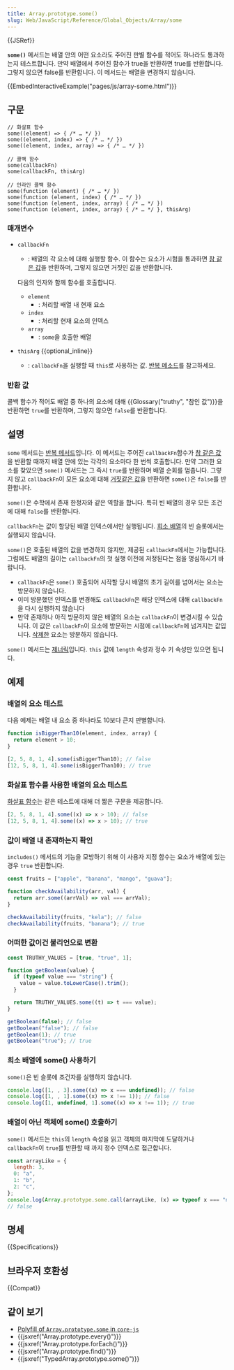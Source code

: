 ```yaml
---
title: Array.prototype.some()
slug: Web/JavaScript/Reference/Global_Objects/Array/some
---
```


{{JSRef}}

**`some()`** 메서드는 배열 안의 어떤 요소라도 주어진 판별 함수를 적어도 하나라도 통과하는지 테스트합니다. 만약 배열에서 주어진 함수가 true을 반환하면 true를 반환합니다. 그렇지 않으면 false를 반환합니다. 이 메서드는 배열을 변경하지 않습니다.

{{EmbedInteractiveExample("pages/js/array-some.html")}}

## 구문

```js-nolint
// 화살표 함수
some((element) => { /* … */ })
some((element, index) => { /* … */ })
some((element, index, array) => { /* … */ })

// 콜백 함수
some(callbackFn)
some(callbackFn, thisArg)

// 인라인 콜백 함수
some(function (element) { /* … */ })
some(function (element, index) { /* … */ })
some(function (element, index, array) { /* … */ })
some(function (element, index, array) { /* … */ }, thisArg)
```

### 매개변수

- `callbackFn`
  - : 배열의 각 요소에 대해 실행할 함수. 이 함수는 요소가 시험을 통과하면 [참 같은 값](/ko/docs/Glossary/Truthy)을 반환하며, 그렇지 않으면 거짓인 값을 반환합니다.

  다음의 인자와 함께 함수를 호출합니다.

  - `element`
    - : 처리할 배열 내 현재 요소
  - `index`
    - : 처리할 현재 요소의 인덱스
  - `array`
    - : `some`을 호출한 배열

- `thisArg` {{optional_inline}}
  - : `callbackFn`을 실행할 때 `this`로 사용하는 값. [반복 메소드](/en-US/docs/Web/JavaScript/Reference/Global_Objects/Array#iterative_methods)를 참고하세요.

### 반환 값

콜백 함수가 적어도 배열 중 하나의 요소에 대해 {{Glossary("truthy", "참인 값")}}을 반환하면 `true`를 반환하며, 그렇지 않으면 `false`를 반환합니다.

## 설명

`some` 메서드는 [반복 메서드](/ko/docs/Web/JavaScript/Reference/Global_Objects/Array#iterative_methods)입니다. 이 메서드는 주어진 `callbackFn`함수가 [참 같은 값](/ko/docs/Glossary/Truthy)을 반환할 때까지 배열 안에 있는 각각의 요소마다 한 번씩 호출합니다. 만약 그러한 요소를 찾았으면 `some()` 메서드는 그 즉시 `true`를 반환하며 배열 순회를 멈춥니다. 그렇지 않고 `callbackFn`이 모든 요소에 대해 [거짓같은 값](/ko/docs/Glossary/Falsy)을 반환하면 `some()`은 `false`를 반환합니다.

`some()`은 수학에서 존재 한정자와 같은 역할을 합니다. 특히 빈 배열의 경우 모든 조건에 대해 `false`를 반환합니다.

`callbackFn`는 값이 할당된 배열 인덱스에서만 실행됩니다. [희소 배열](/ko/docs/Web/JavaScript/Guide/Indexed_collections#sparse_arrays)의 빈 슬롯에서는 실행되지 않습니다.

`some()`은 호출된 배열의 값을 변경하지 않지만, 제공된 `callbackFn`에서는 가능합니다. 그럼에도 배열의 길이는 `callbackFn`의 첫 실행 이전에 저정된다는 점을 명심하시기 바랍니다.

- `callbackFn`은 `some()` 호출되어 시작할 당시 배열의 초기 길이를 넘어서는 요소는 방문하지 않습니다.
- 이미 방문했던 인덱스를 변경해도 `callbackFn`은 해당 인덱스에 대해 `callbackFn`을 다시 실행하지 않습니다
- 만약 존재하나 아직 방문하지 않은 배열의 요소는 `callbackFn`이 변경시킬 수 있습니다. 이 값은 `callbackFn`이 요소에 방문하는 시점에 `callbackFn`에 넘겨지는 값입니다. [삭제한](/ko/docs/Web/JavaScript/Reference/Operators/delete) 요소는 방문하지 않습니다.

`some()` 메서드는 [제너릭](/ko/docs/Web/JavaScript/Reference/Global_Objects/Array#generic_array_methods)입니다. `this` 값에 `length` 속성과 정수 키 속성만 있으면 됩니다.

## 예제

### 배열의 요소 테스트

다음 예제는 배열 내 요소 중 하나라도 10보다 큰지 판별합니다.

```js
function isBiggerThan10(element, index, array) {
  return element > 10;
}

[2, 5, 8, 1, 4].some(isBiggerThan10); // false
[12, 5, 8, 1, 4].some(isBiggerThan10); // true
```

### 화살표 함수를 사용한 배열의 요소 테스트

[화살표 함수](/ko/docs/Web/JavaScript/Reference/Functions/Arrow_functions)는 같은 테스트에 대해 더 짧은 구문을 제공합니다.

```js
[2, 5, 8, 1, 4].some((x) => x > 10); // false
[12, 5, 8, 1, 4].some((x) => x > 10); // true
```

### 값이 배열 내 존재하는지 확인

`includes()` 메서드의 기능을 모방하기 위해 이 사용자 지정 함수는 요소가 배열에 있는 경우 `true` 반환합니다.

```js
const fruits = ["apple", "banana", "mango", "guava"];

function checkAvailability(arr, val) {
  return arr.some((arrVal) => val === arrVal);
}

checkAvailability(fruits, "kela"); // false
checkAvailability(fruits, "banana"); // true
```

### 어떠한 값이건 불리언으로 변환

```js
const TRUTHY_VALUES = [true, "true", 1];

function getBoolean(value) {
  if (typeof value === "string") {
    value = value.toLowerCase().trim();
  }

  return TRUTHY_VALUES.some((t) => t === value);
}

getBoolean(false); // false
getBoolean("false"); // false
getBoolean(1); // true
getBoolean("true"); // true
```

### 희소 배열에 some() 사용하기

`some()`은 빈 슬롯에 조건자를 실행하지 않습니다.

```js
console.log([1, , 3].some((x) => x === undefined)); // false
console.log([1, , 1].some((x) => x !== 1)); // false
console.log([1, undefined, 1].some((x) => x !== 1)); // true
```

### 배열이 아닌 객체에 some() 호출하기

`some()` 메서드는 `this`의 `length` 속성을 읽고 객체의 마지막에 도달하거나 `callbackFn`이 `true`를 반환할 때 까지 정수 인덱스로 접근합니다.

```js
const arrayLike = {
  length: 3,
  0: "a",
  1: "b",
  2: "c",
};
console.log(Array.prototype.some.call(arrayLike, (x) => typeof x === "number"));
// false
```

## 명세

{{Specifications}}

## 브라우저 호환성

{{Compat}}

## 같이 보기

- [Polyfill of `Array.prototype.some` in `core-js`](https://github.com/zloirock/core-js#ecmascript-array)
- {{jsxref("Array.prototype.every()")}}
- {{jsxref("Array.prototype.forEach()")}}
- {{jsxref("Array.prototype.find()")}}
- {{jsxref("TypedArray.prototype.some()")}}
